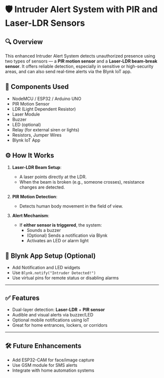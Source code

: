 # 🛡️ Intruder Alert System with PIR and Laser-LDR Sensors

## 🔍 Overview
This enhanced Intruder Alert System detects unauthorized presence using two types of sensors — a **PIR motion sensor** and a **Laser-LDR beam-break sensor**. It offers reliable detection, especially in sensitive or high-security areas, and can also send real-time alerts via the Blynk IoT app.

## 🧰 Components Used
- NodeMCU / ESP32 / Arduino UNO
- PIR Motion Sensor
- LDR (Light Dependent Resistor)
- Laser Module
- Buzzer
- LED (optional)
- Relay (for external siren or lights)
- Resistors, Jumper Wires
- Blynk IoT App 

## ⚙️ How It Works
1. **Laser-LDR Beam Setup**:
   - A laser points directly at the LDR.
   - When the beam is broken (e.g., someone crosses), resistance changes are detected.

2. **PIR Motion Detection**:
   - Detects human body movement in the field of view.

3. **Alert Mechanism**:
   - If **either sensor is triggered**, the system:
     - Sounds a buzzer
     - (Optional) Sends a notification via Blynk
     - Activates an LED or alarm light


## 📲 Blynk App Setup (Optional)
- Add Notification and LED widgets
- Use `Blynk.notify("Intruder Detected!")`
- Use virtual pins for remote status or disabling alarms

---

## ✅ Features
- Dual-layer detection: **Laser-LDR** + **PIR sensor**
- Audible and visual alerts via buzzer/LED
- Optional mobile notifications using IoT
- Great for home entrances, lockers, or corridors
---
## 🛠️ Future Enhancements
- Add ESP32-CAM for face/image capture
- Use GSM module for SMS alerts
- Integrate with home automation systems
